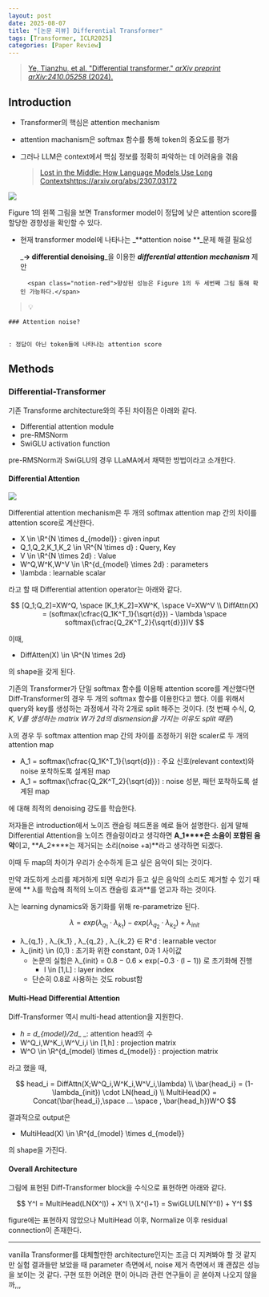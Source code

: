 ```yaml
---
layout: post
date: 2025-08-07
title: "[논문 리뷰] Differential Transformer"
tags: [Transformer, ICLR2025]
categories: [Paper Review]
---
```


> [Ye, Tianzhu, et al. "Differential transformer." ](https://arxiv.org/abs/2410.05258)[_arXiv preprint arXiv:2410.05258_](https://arxiv.org/abs/2410.05258)[ (2024).](https://arxiv.org/abs/2410.05258)



## Introduction

- Transformer의 핵심은 attention mechanism
- attention machanism은 softmax 함수를 통해 token의 중요도를 평가
- 그러나 LLM은 context에서 핵심 정보를 정확히 파악하는 데 어려움을 겪음

	> [Lost in the Middle: How Language Models Use Long Contextshttps://arxiv.org/abs/2307.03172](https://arxiv.org/abs/2307.03172)


![](https://prod-files-secure.s3.us-west-2.amazonaws.com/542b861c-36a8-4051-84e5-8804b6728dba/9083ea56-691a-4752-ae26-47f403431ac8/image.png?X-Amz-Algorithm=AWS4-HMAC-SHA256&X-Amz-Content-Sha256=UNSIGNED-PAYLOAD&X-Amz-Credential=ASIAZI2LB4665JEPGXGX%2F20250822%2Fus-west-2%2Fs3%2Faws4_request&X-Amz-Date=20250822T210048Z&X-Amz-Expires=3600&X-Amz-Security-Token=IQoJb3JpZ2luX2VjEMT%2F%2F%2F%2F%2F%2F%2F%2F%2F%2FwEaCXVzLXdlc3QtMiJIMEYCIQC5RNTPqk6q4gbCqv1IESTQlzjn1JD859LBj%2BFlcWnPUgIhAIM5tJT7yTW74%2BJV%2F%2FuEJUXW0lL%2FRw6cGaa2cJnFW6Q7Kv8DCB0QABoMNjM3NDIzMTgzODA1IgzWuVhpKVfQG48MvlMq3AOAfInfBIbgQW7RU343Hs8kyNuAoJq1LFaPi7SB2xKo6MpzjZooknvOX5IM8h9ZB8buwGMu04LGeikXqx0%2By%2FADhh79PjcEAWX5Aku2ZxSRY%2B6Gc1UXD4H0S4wci%2BNqpV9VrrybTERhWJrBHUBGNwknEDbZQgfah0ey7AX%2FfKojeCDSimivFNyhSoPyav0kt7sTRG0C5SWKCDpA4hwXwiW8rbyWMcSGUGTLFE3A8DQQNSDYilEDPN5eVMWQ21%2FpjHEzmfCVrRZ6na7xZ71MJhkxozcWCrnPNB7LQwBToFSSP%2B3ktWrvekuSlIQ95DrMcEx92m8z22Kr%2F1VoQAz1epDi3vMl9EwH4UygCK36%2BzTZ3HokulRhsIX1%2FGeCkIuf82nRCrVWO0cw%2Biiegs2ttV%2BO%2BQa399BhytpE%2BIodbs04w4w%2Ff9fj1e40rWQ6OTK4kWO9ONMBxAv%2FNXIFLq0h9WeYn5ocRsBQOtXiWNPduZbfoMM2rfb4LHI4AU2IefROPsovLhujgHlxlAX0jp%2FE46ptHlF5q4fBxbban%2FLBO9IoKxJqv71oazywseV02EeONZH3hCzMyg99kswYdTZo20qtMQbbGC6hAmvrqjWfEAdHy9hBw%2Bpwas5uVRWyDDD6kKPFBjqkAX9BtbmeZpRjj5r5yONjDJoG4jv2%2FLAPAqEaH%2BPUy2I0dYvViNp03%2BsuxZAs3UVW%2BqVwdvE7iF6hUrXYdeKbxydVtZUvOfamc1hc8fzqYZk5htqepqyJ8flEggRDF2MVzaPwlhUMvT7SG6tpDSTuGYQHwJKzxMj5%2FZFyqEvlK%2FFwjmySrS3Y9Ux3X07va8VXt45qHa2CFOT%2F87rftqddTYg4fkNY&X-Amz-Signature=fdb29d49eb78162b62eadb3d144f72fca56cbb6747dc88fb1669d76e14e1154e&X-Amz-SignedHeaders=host&x-amz-checksum-mode=ENABLED&x-id=GetObject)


Figure 1의 왼쪽 그림을 보면 Transformer model이 정답에 낮은 attention score를 할당한 경향성을 확인할 수 있다.

- 현재 transformer model에 나타나는 _**attention noise **_문제 해결 필요성

	_**→ differential denoising**_을 이용한 _**differential attention mechanism**_ 제안


		<span class="notion-red">향상된 성능은 Figure 1의 두 세번째 그림 통해 확인 가능하다.</span>


> 💡 


	### Attention noise?


	: 정답이 아닌 token들에 나타나는 attention score



## Methods



### Differential-Transformer


기존 Transforme architecture와의 주된 차이점은 아래와 같다.

- Differential attention module
- pre-RMSNorm
- SwiGLU activation function

pre-RMSNorm과 SwiGLU의 경우 LLaMA에서 채택한 방법이라고 소개한다.



#### Differential Attention


![](https://prod-files-secure.s3.us-west-2.amazonaws.com/542b861c-36a8-4051-84e5-8804b6728dba/116d70b2-1963-4810-9167-f4c7d8a06e8f/image.png?X-Amz-Algorithm=AWS4-HMAC-SHA256&X-Amz-Content-Sha256=UNSIGNED-PAYLOAD&X-Amz-Credential=ASIAZI2LB4665JEPGXGX%2F20250822%2Fus-west-2%2Fs3%2Faws4_request&X-Amz-Date=20250822T210048Z&X-Amz-Expires=3600&X-Amz-Security-Token=IQoJb3JpZ2luX2VjEMT%2F%2F%2F%2F%2F%2F%2F%2F%2F%2FwEaCXVzLXdlc3QtMiJIMEYCIQC5RNTPqk6q4gbCqv1IESTQlzjn1JD859LBj%2BFlcWnPUgIhAIM5tJT7yTW74%2BJV%2F%2FuEJUXW0lL%2FRw6cGaa2cJnFW6Q7Kv8DCB0QABoMNjM3NDIzMTgzODA1IgzWuVhpKVfQG48MvlMq3AOAfInfBIbgQW7RU343Hs8kyNuAoJq1LFaPi7SB2xKo6MpzjZooknvOX5IM8h9ZB8buwGMu04LGeikXqx0%2By%2FADhh79PjcEAWX5Aku2ZxSRY%2B6Gc1UXD4H0S4wci%2BNqpV9VrrybTERhWJrBHUBGNwknEDbZQgfah0ey7AX%2FfKojeCDSimivFNyhSoPyav0kt7sTRG0C5SWKCDpA4hwXwiW8rbyWMcSGUGTLFE3A8DQQNSDYilEDPN5eVMWQ21%2FpjHEzmfCVrRZ6na7xZ71MJhkxozcWCrnPNB7LQwBToFSSP%2B3ktWrvekuSlIQ95DrMcEx92m8z22Kr%2F1VoQAz1epDi3vMl9EwH4UygCK36%2BzTZ3HokulRhsIX1%2FGeCkIuf82nRCrVWO0cw%2Biiegs2ttV%2BO%2BQa399BhytpE%2BIodbs04w4w%2Ff9fj1e40rWQ6OTK4kWO9ONMBxAv%2FNXIFLq0h9WeYn5ocRsBQOtXiWNPduZbfoMM2rfb4LHI4AU2IefROPsovLhujgHlxlAX0jp%2FE46ptHlF5q4fBxbban%2FLBO9IoKxJqv71oazywseV02EeONZH3hCzMyg99kswYdTZo20qtMQbbGC6hAmvrqjWfEAdHy9hBw%2Bpwas5uVRWyDDD6kKPFBjqkAX9BtbmeZpRjj5r5yONjDJoG4jv2%2FLAPAqEaH%2BPUy2I0dYvViNp03%2BsuxZAs3UVW%2BqVwdvE7iF6hUrXYdeKbxydVtZUvOfamc1hc8fzqYZk5htqepqyJ8flEggRDF2MVzaPwlhUMvT7SG6tpDSTuGYQHwJKzxMj5%2FZFyqEvlK%2FFwjmySrS3Y9Ux3X07va8VXt45qHa2CFOT%2F87rftqddTYg4fkNY&X-Amz-Signature=b172801786c0477335ba8507d7d00ec8a095ed2a455932bf8a4a7a0c91347b0e&X-Amz-SignedHeaders=host&x-amz-checksum-mode=ENABLED&x-id=GetObject)


Differential attention mechanism은 두 개의 softmax attention map 간의 차이를 attention score로 계산한다.

- X \in \R^{N \times d\_{model}} : given input
- Q\_1,Q\_2,K\_1,K\_2 \in \R^{N \times d} : Query, Key
- V \in \R^{N \times 2d} : Value
- W^Q,W^K,W^V \in \R^{d\_{model} \times 2d} : parameters
- \lambda : learnable scalar

라고 할 때 Differential attention operator는 아래와 같다.


$$
[Q_1;Q_2]=XW^Q, \space [K_1;K_2]=XW^K, \space V=XW^V \\
DiffAttn(X) = (softmax(\cfrac{Q_1K^T_1}{\sqrt{d}}) - \lambda \space softmax(\cfrac{Q_2K^T_2}{\sqrt{d}}))V
$$


이때,

- DiffAtten(X) \in \R^{N \times 2d}

의 shape을 갖게 된다.


기존의 Transformer가 단일 softmax 함수를 이용해 attention score를 계산했다면 Diff-Transformer의 경우 두 개의 softmax 함수를 이용한다고 했다. 이를 위해서 query와 key를 생성하는 과정에서 각각 2개로 split 해주는 것이다. <span class="notion-red">(첫 번째 수식, </span><span class="notion-red">_Q, K, V를 생성하는 matrix W가 2d의 dismension을 가지는 이유도 split 때문_</span><span class="notion-red">)</span>


 λ의 경우 두 softmax attention map 간의 차이를 조정하기 위한 scaler로 두 개의 attention map

- A\_1 = softmax(\cfrac{Q\_1K^T\_1}{\sqrt{d}}) : 주요 신호(relevant context)와 noise 포착하도록 설계된 map
- A\_1 = softmax(\cfrac{Q\_2K^T\_2}{\sqrt{d}}) : noise 성분, 패턴 포착하도록 설계된 map 

에 대해 최적의 denoising 강도를 학습한다.


저자들은 introduction에서 노이즈 캔슬링 헤드폰을 예로 들어 설명한다. 쉽게 말해 Differential Attention을 노이즈 캔슬링이라고 생각하면 **A\_1****은 소음이 포함된 음악**이고, **A\_2****는 제거되는 소리(noise +a)**라고 생각하면 되겠다. 


이때 두 map의 차이가 우리가 순수하게 듣고 싶은 음악이 되는 것이다. 


만약 과도하게 소리를 제거하게 되면 우리가 듣고 싶은 음악의 소리도 제거할 수 있기 때문에 ** λ를 학습해 최적의 노이즈 캔슬링 효과**를 얻고자 하는 것이다.


λ는 learning dynamics와 동기화를 위해 re-parametrize 된다.


$$
\lambda = exp(\lambda_{q_1} \cdot \lambda_{k_1}) - exp(\lambda_{q_2} \cdot \lambda_{k_2}) + \lambda_{init}
$$

- λ\_{q\_1} , λ\_{k\_1} , λ\_{q\_2} , λ\_{k\_2} ∈ R^d : learnable vector
- λ\_{init} \in (0,1) : 초기화 위한 constant, 0과 1 사이값
	- 논문의 실험은 λ\_{init} = 0.8 − 0.6 × exp(−0.3 · (l − 1)) 로 초기화해 진행
		- l \in [1,L] : layer index
	- 단순히 0.8로 사용하는 것도 robust함


#### **Multi-Head Differential Attention**


Diff-Transformer 역시 multi-head attention을 지원한다.

- _h = d\_{model}/2d__ _: attention head의 수
- W^Q\_i,W^K\_i,W^V\_i,i \in [1,h] : projection matrix
- W^O \in \R^{d\_{model} \times d\_{model}} : projection matrix

라고 했을 때,


$$
head_i = DiffAttn(X;W^Q_i,W^K_i,W^V_i,\lambda) \\
\bar{head_i} = (1-\lambda_{init}) \cdot LN(head_i) \\
MultiHead(X) = Concat(\bar{head_i},\space ... \space , \bar{head_h})W^O
$$


결과적으로 output은

- MultiHead(X) \in \R^{d\_{model} \times d\_{model}}

의 shape을 가진다.



#### Overall Architecture


그림에 표현된 Diff-Transformer block을 수식으로 표현하면 아래와 같다.


$$
Y^l = MultiHead(LN(X^l)) + X^l \\
X^{l+1} = SwiGLU(LN(Y^l)) + Y^l
$$


figure에는 표현하지 않았으나 MultiHead 이후, Normalize 이후 residual connection이 존재한다.


---


vanilla Transformer를 대체할만한 architecture인지는 조금 더 지켜봐야 할 것 같지만 실험 결과들만 보았을 때 parameter 측면에서, noise 제거 측면에서 꽤 괜찮은 성능을 보이는 것 같다. 구현 또한 어려운 편이 아니라 관련 연구들이 곧 쏟아져 나오지 않을까,,,

